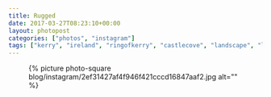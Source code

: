 ```yaml
---
title: Rugged
date: 2017-03-27T08:23:10+00:00
layout: photopost
categories: ["photos", "instagram"]
tags: ["kerry", "ireland", "ringofkerry", "castlecove", "landscape", "latergram", "blackandwhite"]
---
```


<figure class="photo photo--square">
  {% picture photo-square blog/instagram/2ef31427af4f946f421cccd16847aaf2.jpg alt="" %}
</figure>


